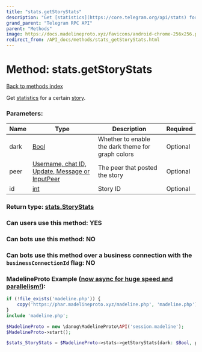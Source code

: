 ```yaml
---
title: "stats.getStoryStats"
description: "Get [statistics](https://core.telegram.org/api/stats) for a certain [story](https://core.telegram.org/api/stories)."
grand_parent: "Telegram RPC API"
parent: "Methods"
image: https://docs.madelineproto.xyz/favicons/android-chrome-256x256.png
redirect_from: /API_docs/methods/stats_getStoryStats.html
---
```

# Method: stats.getStoryStats
[Back to methods index](index.html)



Get [statistics](https://core.telegram.org/api/stats) for a certain [story](https://core.telegram.org/api/stories).

### Parameters:

| Name     |    Type       | Description | Required |
|----------|---------------|-------------|----------|
|dark|[Bool](/API_docs/types/Bool.html) | Whether to enable the dark theme for graph colors | Optional|
|peer|[Username, chat ID, Update, Message or InputPeer](/API_docs/types/InputPeer.html) | The peer that posted the story | Optional|
|id|[int](/API_docs/types/int.html) | Story ID | Optional|


### Return type: [stats.StoryStats](/API_docs/types/stats.StoryStats.html)

### Can users use this method: **YES**


### Can bots use this method: **NO**


### Can bots use this method over a business connection with the `businessConnectionId` flag: **NO**


### MadelineProto Example ([now async for huge speed and parallelism!](https://docs.madelineproto.xyz/docs/ASYNC.html)):


```php
if (!file_exists('madeline.php')) {
    copy('https://phar.madelineproto.xyz/madeline.php', 'madeline.php');
}
include 'madeline.php';

$MadelineProto = new \danog\MadelineProto\API('session.madeline');
$MadelineProto->start();

$stats_StoryStats = $MadelineProto->stats->getStoryStats(dark: $Bool, peer: $InputPeer, id: $int, );
```


